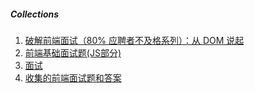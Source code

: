##### Collections

1. [破解前端面试（80% 应聘者不及格系列）：从 DOM 说起](https://juejin.im/post/58f558efac502e006c3e5c97)
2. [前端基础面试题(JS部分)](https://zhuanlan.zhihu.com/p/28428367)
3. [面试](https://github.com/huruji/FE-Interview)
4. [收集的前端面试题和答案](https://github.com/qiu-deqing/FE-interview)
